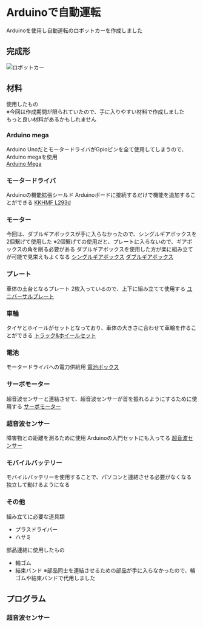 # Arduinoで自動運転
Arduinoを使用し自動運転のロボットカーを作成しました 

## 完成形
![ロボットカー](./images/) 

## 材料
使用したもの<br/>
※今回は作成期間が限られていたので、手に入りやすい材料で作成しました <br/>
もっと良い材料があるかもしれません <br/>

### Arduino mega
Arduino UnoだとモータードライバがGpioピンを全て使用してしまうので、Arduino megaを使用<br/>
[Arduino Mega](https://amzn.asia/d/7uSjvky) <br/>

### モータードライバ
Arduinoの機能拡張シールド 
Arduinoボードに接続するだけで機能を追加することができる 
[KKHMF L293d](https://amzn.asia/d/cqGxtsh) 

### モーター
今回は、ダブルギアボックスが手に入らなかったので、シングルギアボックスを2個繋げて使用した 
※2個繋げての使用だと、プレートに入らないので、ギアボックスの角を削る必要がある 
ダブルギアボックスを使用した方が楽に組み立てが可能で見栄えもよくなる 
[シングルギアボックス](https://amzn.asia/d/fMhvGMw) 
[ダブルギアボックス](https://amzn.asia/d/jbmKmqR) 

### プレート 
車体の土台となるプレート 
2枚入っているので、上下に組み立てて使用する 
[ユニバーサルプレート](https://amzn.asia/d/gD9fNzH) 

### 車輪 
タイヤとホイールがセットとなっており、車体の大きさに合わせて車輪を作ることができる 
[トラック&ホイールセット](https://amzn.asia/d/3UqQYvc) 

### 電池 
モータードライバへの電力供給用 
[電池ボックス](https://amzn.asia/d/dlBoPju) 

### サーボモーター 
超音波センサーと連結させて、超音波センサーが首を振れるようにするために使用する 
[サーボモーター](https://amzn.asia/d/c1w4U9Z) 

### 超音波センサー 
障害物との距離を測るために使用 
Arduinoの入門セットにも入ってる 
[超音波センサー](https://amzn.asia/d/cwVZWaR) 

### モバイルバッテリー 
モバイルバッテリーを使用することで、パソコンと連結させる必要がなくなる 
独立して動けるようになる 

### その他 
組み立てに必要な道具類 
- プラスドライバー 
- ハサミ 

部品連結に使用したもの 
- 輪ゴム 
- 結束バンド 
※部品同士を連結させるための部品が手に入らなかったので、輪ゴムや結束バンドで代用しました 


### 

## プログラム

### 
### 超音波センサー　

